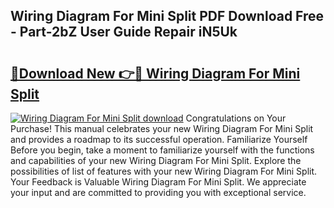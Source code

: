 ## Wiring Diagram For Mini Split PDF Download Free - Part-2bZ User Guide Repair iN5Uk

# <h2><a href="http://dfkxbqp.blite.top/?on=Wiring+Diagram+For+Mini+Split">🔗Download New 👉🔴 Wiring Diagram For Mini Split</a></h2>

[![Wiring Diagram For Mini Split download](https://i.imgur.com/lujVjoI.png)](http://dfkxbqp.blite.top/?on=Wiring+Diagram+For+Mini+Split)
Congratulations on Your Purchase! This manual celebrates your new Wiring Diagram For Mini Split and provides a roadmap to its successful operation. Familiarize Yourself Before you begin, take a moment to familiarize yourself with the functions and capabilities of your new Wiring Diagram For Mini Split. Explore the possibilities of list of features with your new Wiring Diagram For Mini Split. Your Feedback is Valuable Wiring Diagram For Mini Split. We appreciate your input and are committed to providing you with exceptional service.
